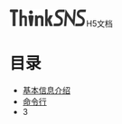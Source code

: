 ![ThinkSNS](.github/logo.png?raw=true)H5文档

# 目录
 - [基本信息介绍](document/基础信息介绍.md)
 - [命令行](document/命令行.md)
 - 3
